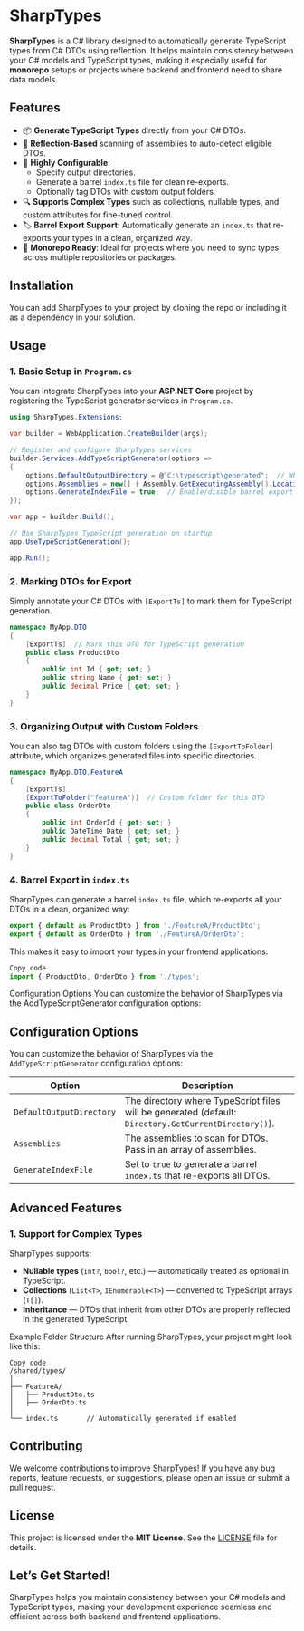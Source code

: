 # SharpTypes

**SharpTypes** is a C# library designed to automatically generate TypeScript types from C# DTOs using reflection. It helps maintain consistency between your C# models and TypeScript types, making it especially useful for **monorepo** setups or projects where backend and frontend need to share data models.

## Features

- 📦 **Generate TypeScript Types** directly from your C# DTOs.
- 🔄 **Reflection-Based** scanning of assemblies to auto-detect eligible DTOs.
- 🔧 **Highly Configurable**:
  - Specify output directories.
  - Generate a barrel `index.ts` file for clean re-exports.
  - Optionally tag DTOs with custom output folders.
- 🔍 **Supports Complex Types** such as collections, nullable types, and custom attributes for fine-tuned control.
- 🏷 **Barrel Export Support**: Automatically generate an `index.ts` that re-exports your types in a clean, organized way.
- 🔄 **Monorepo Ready**: Ideal for projects where you need to sync types across multiple repositories or packages.

## Installation

You can add SharpTypes to your project by cloning the repo or including it as a dependency in your solution.

## Usage

### 1. Basic Setup in `Program.cs`

You can integrate SharpTypes into your **ASP.NET Core** project by registering the TypeScript generator services in `Program.cs`.

```csharp
using SharpTypes.Extensions;

var builder = WebApplication.CreateBuilder(args);

// Register and configure SharpTypes services
builder.Services.AddTypeScriptGenerator(options =>
{
    options.DefaultOutputDirectory = @"C:\typescript\generated";  // Where the TypeScript files will be output
    options.Assemblies = new[] { Assembly.GetExecutingAssembly().Location };  // Specify which assemblies to scan
    options.GenerateIndexFile = true;  // Enable/disable barrel export generation
});

var app = builder.Build();

// Use SharpTypes TypeScript generation on startup
app.UseTypeScriptGeneration();

app.Run();
```

### 2. Marking DTOs for Export
Simply annotate your C# DTOs with `[ExportTs]` to mark them for TypeScript generation.

```csharp
namespace MyApp.DTO
{
    [ExportTs]  // Mark this DTO for TypeScript generation
    public class ProductDto
    {
        public int Id { get; set; }
        public string Name { get; set; }
        public decimal Price { get; set; }
    }
}
```

### 3. Organizing Output with Custom Folders
You can also tag DTOs with custom folders using the `[ExportToFolder]` attribute, which organizes generated files into specific directories.

```csharp
namespace MyApp.DTO.FeatureA
{
    [ExportTs]
    [ExportToFolder("featureA")]  // Custom folder for this DTO
    public class OrderDto
    {
        public int OrderId { get; set; }
        public DateTime Date { get; set; }
        public decimal Total { get; set; }
    }
}
```

### 4. Barrel Export in `index.ts`
SharpTypes can generate a barrel `index.ts` file, which re-exports all your DTOs in a clean, organized way:

```typescript
export { default as ProductDto } from './FeatureA/ProductDto';
export { default as OrderDto } from './FeatureA/OrderDto';
```

This makes it easy to import your types in your frontend applications:

```typescript
Copy code
import { ProductDto, OrderDto } from './types';
```

Configuration Options
You can customize the behavior of SharpTypes via the AddTypeScriptGenerator configuration options:

## Configuration Options

You can customize the behavior of SharpTypes via the `AddTypeScriptGenerator` configuration options:

| Option                 | Description                                                                                     |
|------------------------|-------------------------------------------------------------------------------------------------|
| `DefaultOutputDirectory`| The directory where TypeScript files will be generated (default: `Directory.GetCurrentDirectory()`).   |
| `Assemblies`            | The assemblies to scan for DTOs. Pass in an array of assemblies.                                |
| `GenerateIndexFile`     | Set to `true` to generate a barrel `index.ts` that re-exports all DTOs.                         |

## Advanced Features

### 1. Support for Complex Types

SharpTypes supports:

- **Nullable types** (`int?`, `bool?`, etc.) — automatically treated as optional in TypeScript.
- **Collections** (`List<T>`, `IEnumerable<T>`) — converted to TypeScript arrays (`T[]`).
- **Inheritance** — DTOs that inherit from other DTOs are properly reflected in the generated TypeScript.


Example Folder Structure
After running SharpTypes, your project might look like this:

```arduino
Copy code
/shared/types/
│
├── FeatureA/
│   ├── ProductDto.ts
│   ├── OrderDto.ts
│
└── index.ts       // Automatically generated if enabled
```

## Contributing

We welcome contributions to improve SharpTypes! If you have any bug reports, feature requests, or suggestions, please open an issue or submit a pull request.

## License

This project is licensed under the **MIT License**. See the [LICENSE](./LICENSE) file for details.



## Let’s Get Started!

SharpTypes helps you maintain consistency between your C# models and TypeScript types, making your development experience seamless and efficient across both backend and frontend applications.

